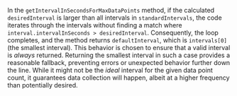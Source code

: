 In the `getIntervalInSecondsForMaxDataPoints` method, if the calculated `desiredInterval` is larger than all intervals in `standardIntervals`, the code iterates through the intervals without finding a match where `interval.intervalInSeconds > desiredInterval`. Consequently, the loop completes, and the method returns `defaultInterval`, which is `intervals[0]` (the smallest interval).  This behavior is chosen to ensure that a valid interval is *always* returned.  Returning the smallest interval in such a case provides a reasonable fallback, preventing errors or unexpected behavior further down the line. While it might not be the *ideal* interval for the given data point count, it guarantees data collection will happen, albeit at a higher frequency than potentially desired.